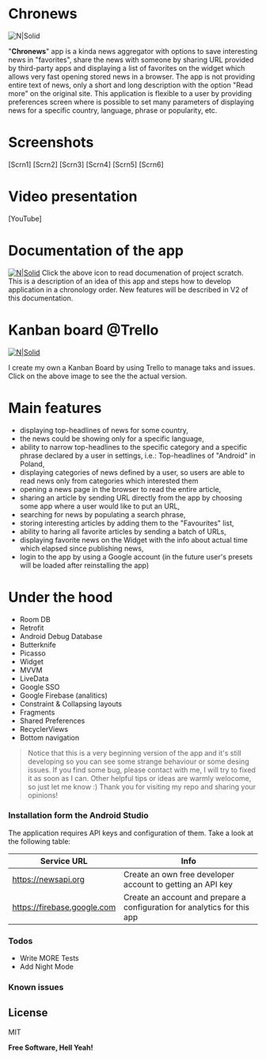 # Chronews

![N|Solid](https://i.imgur.com/jLbEJXf.png) 

"**Chronews**" app is a kinda news aggregator with options to save interesting news in "favorites", share the news with someone by sharing URL provided by third-party apps and displaying a list of favorites on the widget which allows very fast opening stored news in a browser. The app is not providing entire text of news, only a short and long description with the option "Read more" on the original site.  This application is flexible to a user by providing preferences screen where is possible to set many parameters of displaying news for a specific country, language, phrase or popularity, etc. 


# Screenshots
[Scrn1] [Scrn2] [Scrn3]
[Scrn4] [Scrn5] [Scrn6]


# Video presentation
[YouTube]

# Documentation of the app
[![N|Solid](https://www.shareicon.net/download/2017/04/11/883725_document.ico)](https://docs.google.com/document/d/1dUKXPDBmgN66GCfa0Oo_0rRxxKvlphHT-_mKxx8dKsA/edit?usp=sharing)
Click the above icon to read documenation of project scratch. This is a description of an idea of this app and steps how to develop application in a chronology order. New features will be described in V2 of this documentation.

# Kanban board @Trello
[![N|Solid](https://i.imgur.com/OgojzKL.png)](https://trello.com/b/Sgv6SXy7/chronews-android-app)

I create my own a Kanban Board by using Trello to manage taks and issues. Click on the above image to see the the actual version.

# Main features
  - displaying top-headlines of news for some country,
  - the news could be showing only for a specific language,
  - ability to narrow top-headlines to the specific category and a specific phrase declared by a user in settings, i.e.: Top-headlines of "Android" in Poland,
  - displaying categories of news defined by a user, so users are able to read news only from categories which interested them
  - opening a news page in the browser to read the entire article,
  - sharing an article by sending URL directly from the app by choosing some app where a user would like to put an URL,
  - searching for news by populating a search phrase,
  - storing interesting articles by adding them to the "Favourites" list,
  - ability to haring all favorite articles by sending a batch of URLs, 
  - displaying favorite news on the Widget with the info about actual time which elapsed since publishing news,
  - login to the app by using a Google account (in the future user's presets will be loaded after reinstalling the app)


# Under the hood
  - Room DB
  - Retrofit
  - Android Debug Database
  - Butterknife
  - Picasso
  - Widget
  - MVVM
  - LiveData
  - Google SSO
  - Google Firebase (analitics)
  - Constraint & Collapsing layouts
  - Fragments
  - Shared Preferences
  - RecyclerViews
  - Bottom navigation

> Notice that this is a very beginning version of the app and it's still developing
> so you can see some strange behaviour or some desing issues. 
> If you find some bug, please contact with me, I will try to fixed it as soon as I can.
> Other helpful tips or ideas are warmly welocome, so just let me know :)
> Thank you for visiting my repo and sharing your opinions!


### Installation form the Android Studio
The application requires API keys and configuration of them. Take a look at the following table:

| Service URL | Info |
| ------ | ------ |
| https://newsapi.org | Create an own free developer account to getting an API key |
| https://firebase.google.com | Create an account and prepare a configuration for analytics for this app |


### Todos

 - Write MORE Tests
 - Add Night Mode

### Known issues


License
----

MIT


**Free Software, Hell Yeah!**

[//]: # (These are reference links used in the body of this note and get stripped out when the markdown processor does its job. There is no need to format nicely because it shouldn't be seen. Thanks SO - http://stackoverflow.com/questions/4823468/store-comments-in-markdown-syntax)


   [dill]: <https://github.com/joemccann/dillinger>
